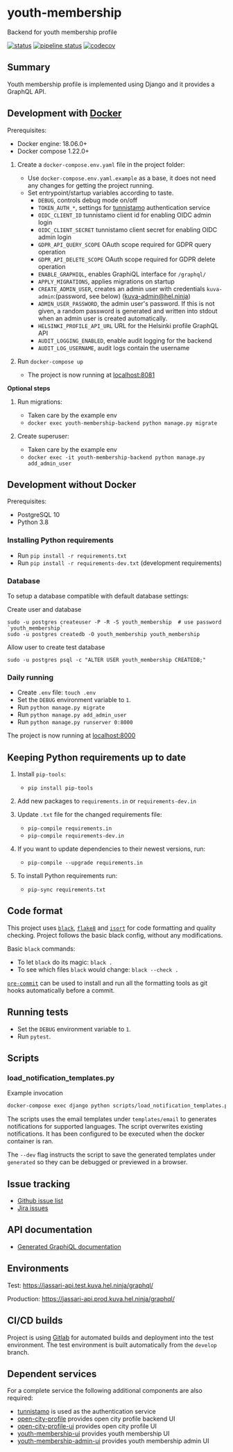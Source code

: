 # youth-membership
Backend for youth membership profile

[![status](https://travis-ci.com/City-of-Helsinki/youth-membership.svg)](https://github.com/City-of-Helsinki/youth-membership)
[![pipeline status](https://gitlab.com/City-of-Helsinki/KuVa/github-mirrors/youth-membership/badges/develop/pipeline.svg)](https://gitlab.com/City-of-Helsinki/KuVa/github-mirrors/youth-membership/-/commits/develop)
[![codecov](https://codecov.io/gh/City-of-Helsinki/youth-membership/branch/develop/graph/badge.svg)](https://codecov.io/gh/City-of-Helsinki/youth-membership)


## Summary

Youth membership profile is implemented using Django and it provides a GraphQL API.

## Development with [Docker](https://docs.docker.com/)

Prerequisites:
* Docker engine: 18.06.0+
* Docker compose 1.22.0+

1. Create a `docker-compose.env.yaml` file in the project folder:
   * Use `docker-compose.env.yaml.example` as a base, it does not need any changes for getting the project running.
   * Set entrypoint/startup variables according to taste.
     * `DEBUG`, controls debug mode on/off
     * `TOKEN_AUTH_*`, settings for [tunnistamo](https://github.com/City-of-Helsinki/tunnistamo) authentication service
     * `OIDC_CLIENT_ID` tunnistamo client id for enabling OIDC admin login
     * `OIDC_CLIENT_SECRET` tunnistamo client secret for enabling OIDC admin login
     * `GDPR_API_QUERY_SCOPE` OAuth scope required for GDPR query operation
     * `GDPR_API_DELETE_SCOPE` OAuth scope required for GDPR delete operation
     * `ENABLE_GRAPHIQL`, enables GraphiQL interface for `/graphql/`
     * `APPLY_MIGRATIONS`, applies migrations on startup
     * `CREATE_ADMIN_USER`, creates an admin user with credentials `kuva-admin`:(password, see below)
     (kuva-admin@hel.ninja)
     * `ADMIN_USER_PASSWORD`, the admin user's password. If this is not given, a random password is generated
     and written into stdout when an admin user is created automatically.
     * `HELSINKI_PROFILE_API_URL` URL for the Helsinki profile GraphQL API
     * `AUDIT_LOGGING_ENABLED`, enable audit logging for the backend
     * `AUDIT_LOG_USERNAME`, audit logs contain the username

2. Run `docker-compose up`
    * The project is now running at [localhost:8081](http://localhost:8081)

**Optional steps**

1. Run migrations:
    * Taken care by the example env
    * `docker exec youth-membership-backend python manage.py migrate`

2. Create superuser:
    * Taken care by the example env
    * `docker exec -it youth-membership-backend python manage.py add_admin_user`


## Development without Docker

Prerequisites:
* PostgreSQL 10
* Python 3.8


### Installing Python requirements

* Run `pip install -r requirements.txt`
* Run `pip install -r requirements-dev.txt` (development requirements)


### Database

To setup a database compatible with default database settings:

Create user and database

    sudo -u postgres createuser -P -R -S youth_membership  # use password `youth_membership`
    sudo -u postgres createdb -O youth_membership youth_membership

Allow user to create test database

    sudo -u postgres psql -c "ALTER USER youth_membership CREATEDB;"


### Daily running

* Create `.env` file: `touch .env`
* Set the `DEBUG` environment variable to `1`.
* Run `python manage.py migrate`
* Run `python manage.py add_admin_user`
* Run `python manage.py runserver 0:8000`

The project is now running at [localhost:8000](http://localhost:8000)


## Keeping Python requirements up to date

1. Install `pip-tools`:
    * `pip install pip-tools`

2. Add new packages to `requirements.in` or `requirements-dev.in`

3. Update `.txt` file for the changed requirements file:
    * `pip-compile requirements.in`
    * `pip-compile requirements-dev.in`

4. If you want to update dependencies to their newest versions, run:
    * `pip-compile --upgrade requirements.in`

5. To install Python requirements run:
    * `pip-sync requirements.txt`

## Code format

This project uses
[`black`](https://github.com/ambv/black),
[`flake8`](https://gitlab.com/pycqa/flake8) and
[`isort`](https://github.com/timothycrosley/isort)
for code formatting and quality checking. Project follows the basic
black config, without any modifications.

Basic `black` commands:

* To let `black` do its magic: `black .`
* To see which files `black` would change: `black --check .`

[`pre-commit`](https://pre-commit.com/) can be used to install and
run all the formatting tools as git hooks automatically before a
commit.


## Running tests

* Set the `DEBUG` environment variable to `1`.
* Run `pytest`.


## Scripts

### load_notification_templates.py

Example invocation
```bash
docker-compose exec django python scripts/load_notification_templates.py --dev
```

The scripts uses the email templates under `templates/email` to generates notifications for supported languages. The script overwrites existing notifications. It has been configured to be executed when the docker container is ran.

The `--dev` flag instructs the script to save the generated templates under `generated` so they can be debugged or previewed in a browser.

## Issue tracking

* [Github issue list](https://github.com/City-of-Helsinki/youth-membership/issues)
* [Jira issues](https://helsinkisolutionoffice.atlassian.net/projects/YM/issues/?filter=allissues)


## API documentation

* [Generated GraphiQL documentation](https://jassari-api.test.kuva.hel.ninja/graphql/)


## Environments
Test: https://jassari-api.test.kuva.hel.ninja/graphql/

Production: https://jassari-api.prod.kuva.hel.ninja/graphql/

## CI/CD builds

Project is using [Gitlab](https://gitlab.com/City-of-Helsinki/KuVa/github-mirrors/youth-membership/pipelines)
for automated builds and deployment into the test environment.
The test environment is built automatically from the `develop` branch.

## Dependent services

For a complete service the following additional components are also required:
* [tunnistamo](https://github.com/City-of-Helsinki/tunnistamo) is used as the authentication service
* [open-city-profile](https://github.com/City-of-Helsinki/open-city-profile/) provides open city profile backend UI
* [open-city-profile-ui](https://github.com/City-of-Helsinki/open-city-profile-ui/) provides open city profile UI
* [youth-membership-ui](https://github.com/City-of-Helsinki/youth-membership-ui/) provides youth membership UI
* [youth-membership-admin-ui](https://github.com/City-of-Helsinki/youth-membership-admin-ui/) provides youth membership admin UI
